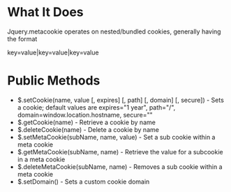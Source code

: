 # What It Does

Jquery.metacookie operates on nested/bundled cookies, generally having the format

key=value|key=value|key=value


# Public Methods

* $.setCookie(name, value [, expires] [, path] [, domain] [, secure]) - Sets a cookie; default values are expires="1 year", path="/", domain=window.location.hostname, secure=""
* $.getCookie(name) - Retrieve a cookie by name
* $.deleteCookie(name) - Delete a cookie by name
* $.setMetaCookie(subName, name, value) - Set a sub cookie within a meta cookie
* $.getMetaCookie(subName, name) - Retrieve the value for a subcookie in a meta cookie
* $.deleteMetaCookie(subName, name) - Removes a sub cookie within a meta cookie
* $.setDomain() - Sets a custom cookie domain

